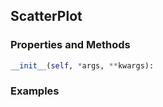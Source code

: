## <a id="McUtils.Plots.Plots.ScatterPlot">ScatterPlot</a>


### Properties and Methods
```python
__init__(self, *args, **kwargs): 
```

### Examples
